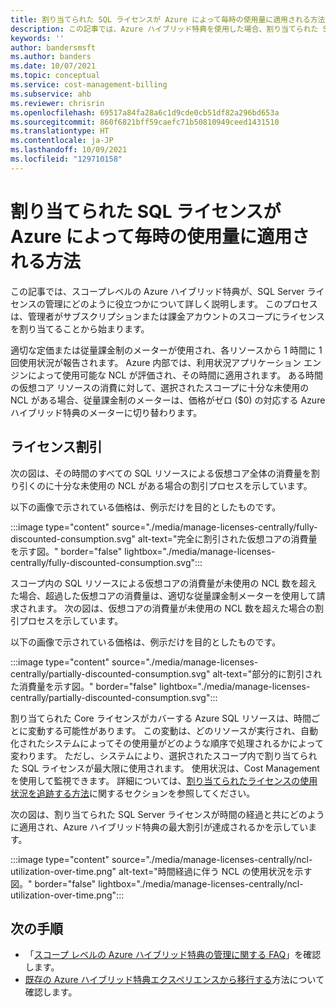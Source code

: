 ```yaml
---
title: 割り当てられた SQL ライセンスが Azure によって毎時の使用量に適用される方法
description: この記事では、Azure ハイブリッド特典を使用した場合、割り当てられた SQL ライセンスが Azure によってどのように毎時の使用量に適用されるかについて詳しく説明します。
keywords: ''
author: bandersmsft
ms.author: banders
ms.date: 10/07/2021
ms.topic: conceptual
ms.service: cost-management-billing
ms.subservice: ahb
ms.reviewer: chrisrin
ms.openlocfilehash: 69517a84fa28a6c1d9cde0cb51df82a296bd653a
ms.sourcegitcommit: 860f6821bff59caefc71b50810949ceed1431510
ms.translationtype: HT
ms.contentlocale: ja-JP
ms.lasthandoff: 10/09/2021
ms.locfileid: "129710158"
---
```

# <a name="how-azure-applies-assigned-sql-licenses-to-hourly-usage"></a>割り当てられた SQL ライセンスが Azure によって毎時の使用量に適用される方法

この記事では、スコープレベルの Azure ハイブリッド特典が、SQL Server ライセンスの管理にどのように役立つかについて詳しく説明します。 このプロセスは、管理者がサブスクリプションまたは課金アカウントのスコープにライセンスを割り当てることから始まります。

適切な定価または従量課金制のメーターが使用され、各リソースから 1 時間に 1 回使用状況が報告されます。 Azure 内部では、利用状況アプリケーション エンジンによって使用可能な NCL が評価され、その時間に適用されます。 ある時間の仮想コア リソースの消費に対して、選択されたスコープに十分な未使用の NCL がある場合、従量課金制のメーターは、価格がゼロ ($0) の対応する Azure ハイブリッド特典のメーターに切り替わります。

## <a name="license-discount"></a>ライセンス割引 

次の図は、その時間のすべての SQL リソースによる仮想コア全体の消費量を割り引くのに十分な未使用の NCL がある場合の割引プロセスを示しています。

以下の画像で示されている価格は、例示だけを目的としたものです。

:::image type="content" source="./media/manage-licenses-centrally/fully-discounted-consumption.svg" alt-text="完全に割引された仮想コアの消費量を示す図。" border="false" lightbox="./media/manage-licenses-centrally/fully-discounted-consumption.svg":::


スコープ内の SQL リソースによる仮想コアの消費量が未使用の NCL 数を超えた場合、超過した仮想コアの消費量は、適切な従量課金制メーターを使用して請求されます。 次の図は、仮想コアの消費量が未使用の NCL 数を超えた場合の割引プロセスを示しています。

以下の画像で示されている価格は、例示だけを目的としたものです。

:::image type="content" source="./media/manage-licenses-centrally/partially-discounted-consumption.svg" alt-text="部分的に割引された消費量を示す図。" border="false" lightbox="./media/manage-licenses-centrally/partially-discounted-consumption.svg":::

割り当てられた Core ライセンスがカバーする Azure SQL リソースは、時間ごとに変動する可能性があります。 この変動は、どのリソースが実行され、自動化されたシステムによってその使用量がどのような順序で処理されるかによって変わります。 ただし、システムにより、選択されたスコープ内で割り当てられた SQL ライセンスが最大限に使用されます。 使用状況は、Cost Management を使用して監視できます。 詳細については、[割り当てられたライセンスの使用状況を追跡する方法](create-sql-license-assignments.md#track-assigned-license-use)に関するセクションを参照してください。

次の図は、割り当てられた SQL Server ライセンスが時間の経過と共にどのように適用され、Azure ハイブリッド特典の最大割引が達成されるかを示しています。

:::image type="content" source="./media/manage-licenses-centrally/ncl-utilization-over-time.png" alt-text="時間経過に伴う NCL の使用状況を示す図。" border="false" lightbox="./media/manage-licenses-centrally/ncl-utilization-over-time.png":::

## <a name="next-steps"></a>次の手順

- 「[スコープ レベルの Azure ハイブリッド特典の管理に関する FAQ](faq-azure-hybrid-benefit-scope.yml)」を確認します。
- [既存の Azure ハイブリッド特典エクスペリエンスから移行する](transition-existing.md)方法について確認します。